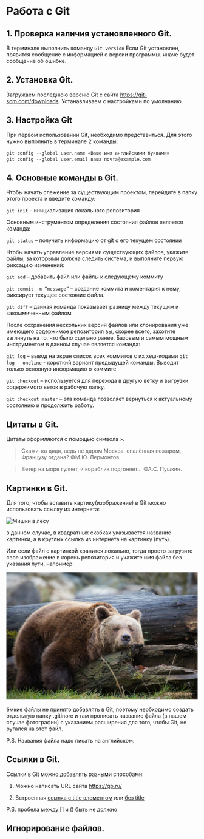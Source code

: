 # Работа с Git

## 1. Проверка наличия установленного Git.
В терминале выполнить команду `Git version`
Если Git установлен, появится сообщение с информацией о версии программы.
иначе будет сообщение об ошибке.

## 2. Установка Git.
Загружаем последнюю версию Git с сайта https://git-scm.com/downloads. Устанавливаем с настройками по умолчанию.

## 3. Настройка Git 
При первом использовании Git, необходимо представиться. Для этого нужно выполнить в терминале 2 команды:
```
git config --global user.name «Ваше имя английскими буквами»
git config --global user.email ваша почта@example.com
```
## 4. Основные команды в Git.
Чтобы начать слежение за существующим проектом, перейдите в папку этого проекта и введите команду:

`git init` – инициализация локального репозитория

Основным инструментом определения состояния файлов является команда:

`git status` – получить информацию от git о его текущем состоянии

Чтобы начать управление версиями существующих файлов, укажите файлы, за которыми должна 
следить система, и выполните первую фиксацию изменений:

`git add` – добавить файл или файлы к следующему коммиту

`git commit -m “message”` – создание коммита и коментария к нему, фиксирует текущее 
состояние файла.

`git diff` – данная команда показывает разницу между текущим и закоммиченным файлом

После сохранения нескольких версий файлов или клонирования уже имеющего содержимое репозитория
вы, скорее всего, захотите взглянуть на то, что было сделано ранее. Базовым и самым мощным
инструментом в данном случае является команда:

`git log` – вывод на экран список всех коммитов с их хеш-кодами
`git log --oneline` - короткий вариант предыдущей команды. Выводит только основную информацию 
о коммите

`git checkout` – используется для перехода в другую ветку и выгрузки содержимого веток в 
рабочую папку.

`git checkout master` – эта команда позволяет вернуться к актуальному состоянию и продолжить 
работу.

## Цитаты в Git.

Цитаты оформляются с помощью символа `>`.

> Скажи-ка дядя, ведь не даром Москва, спалённая пожаром, Французу отдана? ©М.Ю. Лермонтов.

> Ветер на море гуляет, и кораблик подгоняет... ©А.С. Пушкин.

## Картинки в Git.

Для того, чтобы вставить картику(изображение) в Git можно использовать ссылку из интернета:

![Мишки в лесу](https://avatars.mds.yandex.net/i?id=35fd863168cc6d302e2d8cf8b282046031c1f313-4117190-images-thumbs&n=13)

в данном случае, в квадратных скобках указывается название картинки, а в круглых ссылка 
из интернета на картинку (путь).

Или если файл с картинкой хранится локально, тогда просто загрузите свое изображение в корень репозитория и укажите имя файла без указания пути, например:

![Мишка устал](Sleep.jpg) 

ёмкие файлы не принято добавлять в Git, поэтому необходимо создать отдельную папку .gitinore
 и там прописать название файла (в нашем случае фотографии) с указанием расширения для того, 
 чтобы Git, не ругался на этот файл.

P.S. Названия файла надо писать на английском.

## Ссылки в Git.

Ссылки в Git можно добавлять разными способами:

1. Можно написать URL сайта https://gb.ru/

2. Встроенная [ссылка с title элементом](https://gb.ru "GeekBrains") или [без title](https://gb.ru)

P.S. пробела между [] и () быть не должно

##  Игнорирование файлов.
